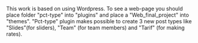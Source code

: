 This work is based on using Wordpress. 
To see a web-page you should place folder "pct-type" into "plugins" and place a "Web_final_project" into "themes". 
"Pct-type" plugin makes possible to create 3 new post types like "Slides"(for sliders), "Team" (for team members) and "Tarif" (for making rates).

